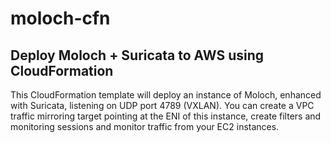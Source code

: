 # moloch-cfn
Deploy Moloch + Suricata to AWS using CloudFormation
----------------------------------------------------
This CloudFormation template will deploy an instance of Moloch, enhanced with Suricata, listening on UDP port 4789 (VXLAN).
You can create a VPC traffic mirroring target pointing at the ENI of this instance, create filters and monitoring sessions and monitor traffic from your EC2 instances.
